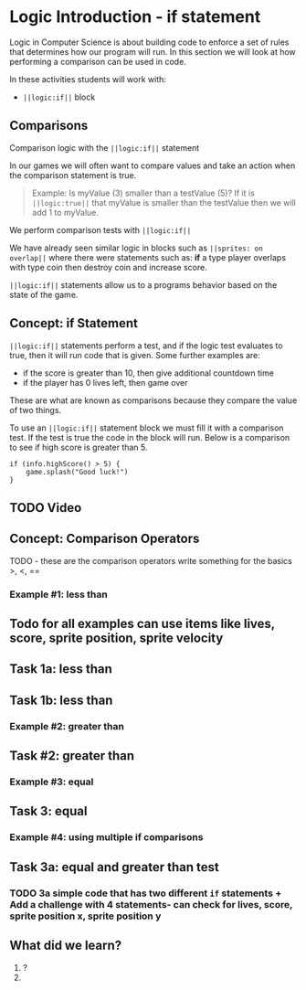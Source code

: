 # Logic Introduction -  if statement

Logic in Computer Science is about building code to enforce a set of rules that determines how our program will run.  In this section we will look at how performing a comparison can be used in code.  


In these activities students will work with:

* ``||logic:if||`` block

## Comparisons 

Comparison logic with the ``||logic:if||`` statement
 
In our games we will often want to compare values and take an action when the comparison statement is true.  

>Example:  Is myValue (3) smaller than a testValue (5)? If it is ``||logic:true||`` that myValue is smaller than the testValue then we will add 1 to myValue.

We perform comparison tests with ``||logic:if||`` 

We have already seen similar logic in blocks such as ``||sprites: on overlap||`` where there were statements such as: **if** a type player overlaps with type coin then destroy coin and increase score.

``||logic:if||`` statements allow us to a programs behavior based on the state of the game.

## Concept: **if** Statement

``||logic:if||`` statements perform a test, and if the logic test evaluates to true, then it will run code that is given. Some further examples are:

* if the score is greater than 10, then give additional countdown time
* if the player has 0 lives left, then game over

These are what are known as comparisons because they compare the value of two things.


To use an ``||logic:if||`` statement block we must fill it with a comparison test. If the test is true the code in the block will run. Below is a comparison to see if high score is greater than 5.

```block
if (info.highScore() > 5) {
    game.splash("Good luck!")
}
```
## TODO Video

## Concept: Comparison Operators

TODO - these are the comparison operators write something for the basics >, <, ==


### Example #1: less than 

## Todo for all examples can use items like lives, score, sprite position, sprite velocity

## Task 1a: less than 

## Task 1b: less than 

### Example #2: greater than

## Task #2: greater than

### Example #3: equal 

## Task 3: equal 

### Example #4: using multiple if comparisons 

## Task 3a: equal and greater than test

### TODO 3a simple code that has two different `if` statements + Add a challenge with 4 statements- can check for lives, score, sprite position x, sprite position y





## What did we learn?

1. ?
2. 




